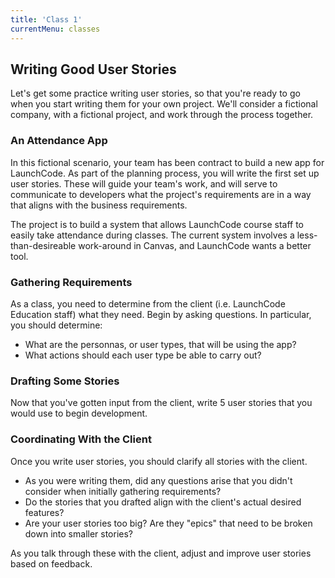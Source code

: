 ```yaml
---
title: 'Class 1'
currentMenu: classes
---
```


## Writing Good User Stories

Let's get some practice writing user stories, so that you're ready to go when you start writing them for your own project. We'll consider a fictional company, with a fictional project, and work through the process together.

### An Attendance App

In this fictional scenario, your team has been contract to build a new app for LaunchCode. As part of the planning process, you will write the first set up user stories. These will guide your team's work, and will serve to communicate to developers what the project's requirements are in a way that aligns with the business requirements.

The project is to build a system that allows LaunchCode course staff to easily take attendance during classes. The current system involves a less-than-desireable work-around in Canvas, and LaunchCode wants a better tool.

### Gathering Requirements

As a class, you need to determine from the client (i.e. LaunchCode Education staff) what they need. Begin by asking questions. In particular, you should determine:

- What are the personnas, or user types, that will be using the app?
- What actions should each user type be able to carry out?

### Drafting Some Stories

Now that you've gotten input from the client, write 5 user stories that you would use to begin development.

### Coordinating With the Client

Once you write user stories, you should clarify all stories with the client. 

- As you were writing them, did any questions arise that you didn't consider when initially gathering requirements? 
- Do the stories that you drafted align with the client's actual desired features? 
- Are your user stories too big? Are they "epics" that need to be broken down into smaller stories?

As you talk through these with the client, adjust and improve user stories based on feedback.